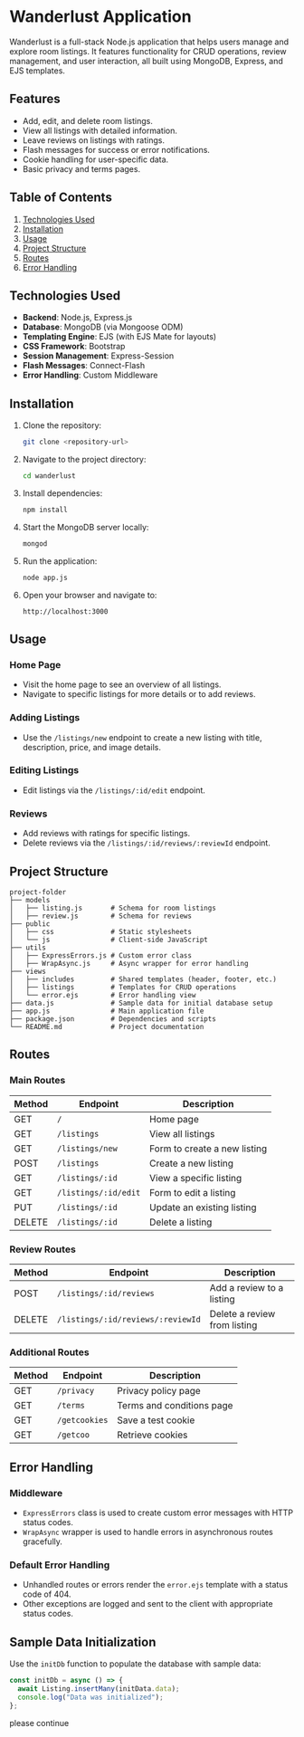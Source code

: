 # Wanderlust Application

Wanderlust is a full-stack Node.js application that helps users manage and explore room listings. It features functionality for CRUD operations, review management, and user interaction, all built using MongoDB, Express, and EJS templates.

## Features

- Add, edit, and delete room listings.
- View all listings with detailed information.
- Leave reviews on listings with ratings.
- Flash messages for success or error notifications.
- Cookie handling for user-specific data.
- Basic privacy and terms pages.

## Table of Contents

1. [Technologies Used](#technologies-used)
2. [Installation](#installation)
3. [Usage](#usage)
4. [Project Structure](#project-structure)
5. [Routes](#routes)
6. [Error Handling](#error-handling)

## Technologies Used

- **Backend**: Node.js, Express.js
- **Database**: MongoDB (via Mongoose ODM)
- **Templating Engine**: EJS (with EJS Mate for layouts)
- **CSS Framework**: Bootstrap
- **Session Management**: Express-Session
- **Flash Messages**: Connect-Flash
- **Error Handling**: Custom Middleware

## Installation

1. Clone the repository:

   ```bash
   git clone <repository-url>
   ```

2. Navigate to the project directory:

   ```bash
   cd wanderlust
   ```

3. Install dependencies:

   ```bash
   npm install
   ```

4. Start the MongoDB server locally:

   ```bash
   mongod
   ```

5. Run the application:

   ```bash
   node app.js
   ```

6. Open your browser and navigate to:

   ```
   http://localhost:3000
   ```

## Usage

### Home Page

- Visit the home page to see an overview of all listings.
- Navigate to specific listings for more details or to add reviews.

### Adding Listings

- Use the `/listings/new` endpoint to create a new listing with title, description, price, and image details.

### Editing Listings

- Edit listings via the `/listings/:id/edit` endpoint.

### Reviews

- Add reviews with ratings for specific listings.
- Delete reviews via the `/listings/:id/reviews/:reviewId` endpoint.

## Project Structure

```
project-folder
├── models
│   ├── listing.js       # Schema for room listings
│   ├── review.js        # Schema for reviews
├── public
│   ├── css              # Static stylesheets
│   └── js               # Client-side JavaScript
├── utils
│   ├── ExpressErrors.js # Custom error class
│   ├── WrapAsync.js     # Async wrapper for error handling
├── views
│   ├── includes         # Shared templates (header, footer, etc.)
│   ├── listings         # Templates for CRUD operations
│   └── error.ejs        # Error handling view
├── data.js              # Sample data for initial database setup
├── app.js               # Main application file
├── package.json         # Dependencies and scripts
└── README.md            # Project documentation
```

## Routes

### Main Routes

| Method | Endpoint             | Description                  |
| ------ | -------------------- | ---------------------------- |
| GET    | `/`                  | Home page                    |
| GET    | `/listings`          | View all listings            |
| GET    | `/listings/new`      | Form to create a new listing |
| POST   | `/listings`          | Create a new listing         |
| GET    | `/listings/:id`      | View a specific listing      |
| GET    | `/listings/:id/edit` | Form to edit a listing       |
| PUT    | `/listings/:id`      | Update an existing listing   |
| DELETE | `/listings/:id`      | Delete a listing             |

### Review Routes

| Method | Endpoint                          | Description                  |
| ------ | --------------------------------- | ---------------------------- |
| POST   | `/listings/:id/reviews`           | Add a review to a listing    |
| DELETE | `/listings/:id/reviews/:reviewId` | Delete a review from listing |

### Additional Routes

| Method | Endpoint      | Description               |
| ------ | ------------- | ------------------------- |
| GET    | `/privacy`    | Privacy policy page       |
| GET    | `/terms`      | Terms and conditions page |
| GET    | `/getcookies` | Save a test cookie        |
| GET    | `/getcoo`     | Retrieve cookies          |

## Error Handling

### Middleware

- `ExpressErrors` class is used to create custom error messages with HTTP status codes.
- `WrapAsync` wrapper is used to handle errors in asynchronous routes gracefully.

### Default Error Handling

- Unhandled routes or errors render the `error.ejs` template with a status code of 404.
- Other exceptions are logged and sent to the client with appropriate status codes.

## Sample Data Initialization

Use the `initDb` function to populate the database with sample data:

```js
const initDb = async () => {
  await Listing.insertMany(initData.data);
  console.log("Data was initialized");
};
```

please continue



